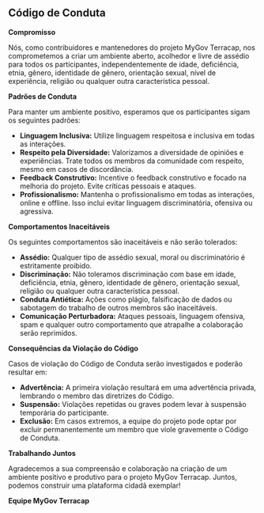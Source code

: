 ## Código de Conduta

**Compromisso**

Nós, como contribuidores e mantenedores do projeto MyGov Terracap, nos comprometemos a criar um ambiente aberto, acolhedor e livre de assédio para todos os participantes, independentemente de idade, deficiência, etnia, gênero, identidade de gênero, orientação sexual, nível de experiência, religião ou qualquer outra característica pessoal.

**Padrões de Conduta**

Para manter um ambiente positivo, esperamos que os participantes sigam os seguintes padrões:

* **Linguagem Inclusiva:** Utilize linguagem respeitosa e inclusiva em todas as interações.
* **Respeito pela Diversidade:** Valorizamos a diversidade de opiniões e experiências. Trate todos os membros da comunidade com respeito, mesmo em casos de discordância.
* **Feedback Construtivo:** Incentive o feedback construtivo e focado na melhoria do projeto. Evite críticas pessoais e ataques.
* **Profissionalismo:** Mantenha o profissionalismo em todas as interações, online e offline. Isso inclui evitar linguagem discriminatória, ofensiva ou agressiva.

**Comportamentos Inaceitáveis**

Os seguintes comportamentos são inaceitáveis e não serão tolerados:

* **Assédio:** Qualquer tipo de assédio sexual, moral ou discriminatório é estritamente proibido.
* **Discriminação:** Não toleramos discriminação com base em idade, deficiência, etnia, gênero, identidade de gênero, orientação sexual, religião ou qualquer outra característica pessoal.
* **Conduta Antiética:** Ações como plágio, falsificação de dados ou sabotagem do trabalho de outros membros são inaceitáveis.
* **Comunicação Perturbadora:** Ataques pessoais, linguagem ofensiva, spam e qualquer outro comportamento que atrapalhe a colaboração serão reprimidos.

**Consequências da Violação do Código**

Casos de violação do Código de Conduta serão investigados e poderão resultar em:

* **Advertência:** A primeira violação resultará em uma advertência privada, lembrando o membro das diretrizes do Código.
* **Suspensão:** Violações repetidas ou graves podem levar à suspensão temporária do participante.
* **Exclusão:** Em casos extremos, a equipe do projeto pode optar por excluir permanentemente um membro que viole gravemente o Código de Conduta.

**Trabalhando Juntos**

Agradecemos a sua compreensão e colaboração na criação de um ambiente positivo e produtivo para o projeto MyGov Terracap. Juntos, podemos construir uma plataforma cidadã exemplar!

**Equipe MyGov Terracap**
